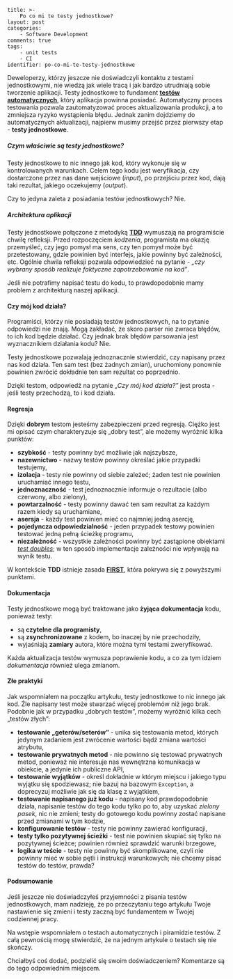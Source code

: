 ~~~
title: >-
    Po co mi te testy jednostkowe?
layout: post
categories: 
    - Software Development
comments: true
tags:
    - unit tests
    - CI
identifier: po-co-mi-te-testy-jednostkowe
~~~

Deweloperzy, którzy jeszcze nie doświadczyli kontaktu z testami jednostkowymi, nie wiedzą jak wiele tracą i jak bardzo
utrudniają sobie tworzenie aplikacji. 
Testy jednostkowe to fundament [**testów automatycznych**](https://watirmelon.files.wordpress.com/2012/01/idealautomatedtestingpyramid.png),
który aplikacja powinna posiadać. Automatyczny proces testowania pozwala zautomatyzować proces 
aktualizowania produkcji, a to zmniejsza ryzyko wystąpienia błędu. Jednak zanim dojdziemy do automatycznych
aktualizacji, najpierw musimy przejść przez pierwszy etap - **testy jednostkowe**.

##### Czym właściwie są testy jednostkowe?

Testy jednostkowe to nic innego jak kod, który wykonuje się w kontrolowanych warunkach. Celem tego kodu jest weryfikacja,
czy dostarczone przez nas dane wejściowe (*input*), po przejściu przez kod, dają taki rezultat, jakiego oczekujemy (*output*).

Czy to jedyna zaleta z posiadania testów jednostkowych? Nie.

##### Architektura aplikacji

Testy jednostkowe połączone z metodyką [**TDD**](https://en.wikipedia.org/wiki/Test-driven_development) 
wymuszają na programiście chwilę refleksji. Przed rozpoczęciem *kodzenia*, programista ma okazję przemyśleć,
czy jego pomysł ma sens, czy ten pomysł może być przetestowany, gdzie powinien być interfejs, jakie powinny być zależności, etc.
Ogólnie chwila refleksji pozwala odpowiedzieć na pytanie - *„czy wybrany sposób realizuje faktyczne zapotrzebowanie na kod”*.

Jeśli nie potrafimy napisać testu do kodu, to prawdopodobnie mamy problem z architekturą naszej aplikacji.

#### Czy mój kod działa?

Programiści, którzy nie posiadają testów jednostkowych, na to pytanie odpowiedzi nie znają. Mogą zakładać, że skoro 
parser nie zwraca błędów, to ich kod będzie działać. Czy jednak brak błędów parsowania jest wyznacznikiem działania kodu? Nie.

Testy jednostkowe pozwalają jednoznacznie stwierdzić, czy napisany przez nas kod działa. Ten sam test (bez żadnych zmian), uruchomiony ponownie
powinien zwrócić dokładnie ten sam rezultat co poprzednio.

Dzięki testom, odpowiedź na pytanie *„Czy mój kod działa?”* jest prosta - jeśli testy przechodzą, to i kod działa.

#### Regresja

Dzięki **dobrym** testom jesteśmy zabezpieczeni przed regresją. Ciężko jest mi opisać czym charakteryzuje się „dobry test”, ale możemy wyróżnić kilka punktów:

- **szybkość** - testy powinny być możliwie jak najszybsze,
- **nazewnictwo** - nazwy testów powinny określać jakie przypadki testujemy,
- **izolacja** - testy nie powinny od siebie zależeć; żaden test nie powinien uruchamiać innego testu,
- **jednoznaczność** - test jednoznacznie informuje o rezultacie (albo czerwony, albo zielony),
- **powtarzalność** - testy powinny dawać ten sam rezultat za każdym razem kiedy są uruchamiane,
- **asersja** - każdy test powinien mieć co najmniej jedną asercję,
- **pojedyncza odpowiedzialność** - jeden przypadek testowy powinien testować jedną pełną ścieżkę programu,
- **niezależność** - wszystkie zależności powinny być zastąpione obiektami [*test doubles*](https://en.wikipedia.org/wiki/Test_double); w ten sposób implementacje zależności nie wpływają na wynik testu.

W kontekście **TDD** istnieje zasada [**FIRST**](https://github.com/ghsukumar/SFDC_Best_Practices/wiki/F.I.R.S.T-Principles-of-Unit-Testing),
która pokrywa się z powyższymi punktami.

#### Dokumentacja

Testy jednostkowe mogą być traktowane jako **żyjąca dokumentacja** kodu, ponieważ testy:
 
- są **czytelne dla programisty**,
- są **zsynchronizowane** z kodem, bo inaczej by nie przechodziły,
- wyjaśniają **zamiary** autora, które można tymi testami zweryfikować.

Każda aktualizacja testów wymusza poprawienie kodu, a co za tym idziem *dokumentacja* również ulega zmianom.
 
#### Złe praktyki  

Jak wspomniałem na początku artykułu, testy jednostkowe to nic innego jak kod. Źle napisany test może stwarzać więcej problemów
niż jego brak. Podobnie jak w przypadku „dobrych testów”, możemy wyróżnić kilka cech „testów złych”:

- **testowanie „geterów/seterów”** - unika się testowania metod, których jedynym zadaniem jest zwrócenie wartości bądź zmiana wartości atrybutu,
- **testowanie prywatnych metod** - nie powinno się testować prywatnych metod, ponieważ nie interesuje nas wewnętrzna komunikacja w obiekcie, a jedynie ich publiczne API,
- **testowanie wyjątków** - określ dokładnie w którym miejscu i jakiego typu wyjątku się spodziewasz; nie bazuj na bazowym `Exception`, a doprecyzuj możliwie jak się da klasę z wyjątkiem,
- **testowanie napisanego już kodu** - napisany kod prawdopodobnie działa, napisanie testów do tego kodu tylko po to, aby uzyskać *zielony pasek*, nic nie zmieni; testy do gotowego kodu powinny zostać napisane przed zmianami w tym kodzie,
- **konfigurowanie testów** - testy nie powinny zawierać konfiguracji,
- **testy tylko pozytywnej ścieżki** - test nie powinien skupiać się tylko na pozytywnej ścieżce; powinien również sprawdzić warunki brzegowe,
- **logika w teście** - testy nie powinny być skomplikowane, czyli nie powinny mieć w sobie pętli i instrukcji warunkowych; nie chcemy pisać testów do testów, prawda?

#### Podsumowanie

Jeśli jeszcze nie doświadczyłeś przyjemności z pisania testów jednostkowych, mam nadzieję, że po przeczytaniu tego artykułu Twoje nastawienie się zmieni i testy zaczną być fundamentem w Twojej codziennej pracy.
 
Na wstępie wspomniałem o testach automatycznych i piramidzie testów. Z całą pewnością mogę stwierdzić, że na jednym artykule o testach się nie skończy.

Chciałbyś coś dodać, podzielić się swoim doświadczeniem? Komentarze są do tego odpowiednim miejscem.
